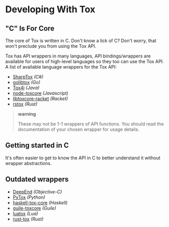 # Developing With Tox
## "C" Is For Core

The core of Tox is written in C. Don't know a lick of C? Don't worry, that won't preclude you from using the Tox API.

Tox has API wrappers in many languages, API bindings/wrappers are available
for users of high-level languages so they too can use the Tox API. A
list of available language wrappers for the Tox API:

-   [SharpTox](https://github.com/Impyy/SharpTox) *(C\#)*
-   [golibtox](https://github.com/codedust/go-tox) *(Go)*
-   [Tox4j](https://github.com/tox4j/tox4j) *(Java)*
-   [node-toxcore](https://github.com/saneki/node-toxcore) *(Javascript)*
-   [libtoxcore-racket](https://github.com/lehitoskin/libtoxcore-racket) *(Racket)*
-   [rstox](https://github.com/suhr/rstox/) *(Rust)*

> **warning**
>
> These may not be 1-1 wrappers of API functions. You should read the
> documentation of your chosen wrapper for usage details.

## Getting started in C

It's often easier to get to know the API in C to better understand it
without wrapper abstractions.

## Outdated wrappers

-   [DeepEnd](https://github.com/stal888/DeepEnd) *(Objective-C)*
-   [PyTox](https://github.com/aitjcize/PyTox) *(Python)*
-   [haskell-tox-core](https://github.com/ollieh/haskell-tox-core)
    *(Haskell)*
-   [guile-toxcore](https://github.com/urras/guile-toxcore) *(Guile)*
-   [luatox](https://github.com/peersuasive/luatox/) *(Lua)*
-   [rust-tox](https://github.com/mahkoh/rust-tox/) *(Rust)*
